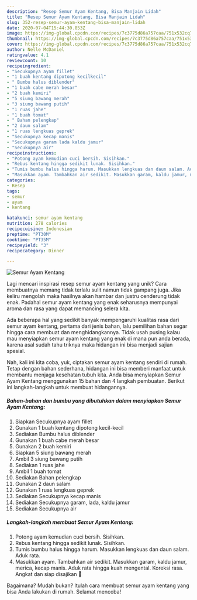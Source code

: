 ```yaml
---
description: "Resep Semur Ayam Kentang, Bisa Manjain Lidah"
title: "Resep Semur Ayam Kentang, Bisa Manjain Lidah"
slug: 352-resep-semur-ayam-kentang-bisa-manjain-lidah
date: 2020-07-04T15:44:30.853Z
image: https://img-global.cpcdn.com/recipes/7c3775d86a757caa/751x532cq70/semur-ayam-kentang-foto-resep-utama.jpg
thumbnail: https://img-global.cpcdn.com/recipes/7c3775d86a757caa/751x532cq70/semur-ayam-kentang-foto-resep-utama.jpg
cover: https://img-global.cpcdn.com/recipes/7c3775d86a757caa/751x532cq70/semur-ayam-kentang-foto-resep-utama.jpg
author: Nelle McDaniel
ratingvalue: 4.1
reviewcount: 10
recipeingredient:
- "Secukupnya ayam fillet"
- "1 buah kentang dipotong kecilkecil"
- " Bumbu halus diblender"
- "1 buah cabe merah besar"
- "2 buah kemiri"
- "5 siung bawang merah"
- "3 siung bawang putih"
- "1 ruas jahe"
- "1 buah tomat"
- " Bahan pelengkap"
- "2 daun salam"
- "1 ruas lengkuas geprek"
- "Secukupnya kecap manis"
- "Secukupnya garam lada kaldu jamur"
- "Secukupnya air"
recipeinstructions:
- "Potong ayam kemudian cuci bersih. Sisihkan."
- "Rebus kentang hingga sedikit lunak. Sisihkan."
- "Tumis bumbu halus hingga harum. Masukkan lengkuas dan daun salam. Aduk rata."
- "Masukkan ayam. Tambahkan air sedikit. Masukkan garam, kaldu jamur, merica, kecap manis. Aduk rata hingga kuah mengental. Koreksi rasa. Angkat dan siap disajikan 🥰"
categories:
- Resep
tags:
- semur
- ayam
- kentang

katakunci: semur ayam kentang 
nutrition: 278 calories
recipecuisine: Indonesian
preptime: "PT30M"
cooktime: "PT35M"
recipeyield: "3"
recipecategory: Dinner

---
```



![Semur Ayam Kentang](https://img-global.cpcdn.com/recipes/7c3775d86a757caa/751x532cq70/semur-ayam-kentang-foto-resep-utama.jpg)

Lagi mencari inspirasi resep semur ayam kentang yang unik? Cara membuatnya memang tidak terlalu sulit namun tidak gampang juga. Jika keliru mengolah maka hasilnya akan hambar dan justru cenderung tidak enak. Padahal semur ayam kentang yang enak seharusnya mempunyai aroma dan rasa yang dapat memancing selera kita.



Ada beberapa hal yang sedikit banyak mempengaruhi kualitas rasa dari semur ayam kentang, pertama dari jenis bahan, lalu pemilihan bahan segar hingga cara membuat dan menghidangkannya. Tidak usah pusing kalau mau menyiapkan semur ayam kentang yang enak di mana pun anda berada, karena asal sudah tahu triknya maka hidangan ini bisa menjadi sajian spesial.


Nah, kali ini kita coba, yuk, ciptakan semur ayam kentang sendiri di rumah. Tetap dengan bahan sederhana, hidangan ini bisa memberi manfaat untuk membantu menjaga kesehatan tubuh kita. Anda bisa menyiapkan Semur Ayam Kentang menggunakan 15 bahan dan 4 langkah pembuatan. Berikut ini langkah-langkah untuk membuat hidangannya.

<!--inarticleads1-->

##### Bahan-bahan dan bumbu yang dibutuhkan dalam menyiapkan Semur Ayam Kentang:

1. Siapkan Secukupnya ayam fillet
1. Gunakan 1 buah kentang dipotong kecil-kecil
1. Sediakan  Bumbu halus diblender
1. Gunakan 1 buah cabe merah besar
1. Gunakan 2 buah kemiri
1. Siapkan 5 siung bawang merah
1. Ambil 3 siung bawang putih
1. Sediakan 1 ruas jahe
1. Ambil 1 buah tomat
1. Sediakan  Bahan pelengkap
1. Gunakan 2 daun salam
1. Gunakan 1 ruas lengkuas geprek
1. Sediakan Secukupnya kecap manis
1. Sediakan Secukupnya garam, lada, kaldu jamur
1. Sediakan Secukupnya air




<!--inarticleads2-->

##### Langkah-langkah membuat Semur Ayam Kentang:

1. Potong ayam kemudian cuci bersih. Sisihkan.
1. Rebus kentang hingga sedikit lunak. Sisihkan.
1. Tumis bumbu halus hingga harum. Masukkan lengkuas dan daun salam. Aduk rata.
1. Masukkan ayam. Tambahkan air sedikit. Masukkan garam, kaldu jamur, merica, kecap manis. Aduk rata hingga kuah mengental. Koreksi rasa. Angkat dan siap disajikan 🥰




Bagaimana? Mudah bukan? Itulah cara membuat semur ayam kentang yang bisa Anda lakukan di rumah. Selamat mencoba!
